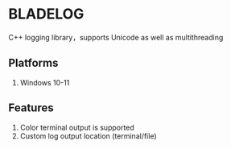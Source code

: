 # BLADELOG
C++ logging library，supports Unicode as well as multithreading


## Platforms
1. Windows 10-11
## Features
1. Color terminal output is supported
2. Custom log output location (terminal/file)

